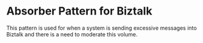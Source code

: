 # Absorber Pattern for Biztalk

This pattern is used for when a system is sending excessive messages into Biztalk and there is a need to moderate this volume.